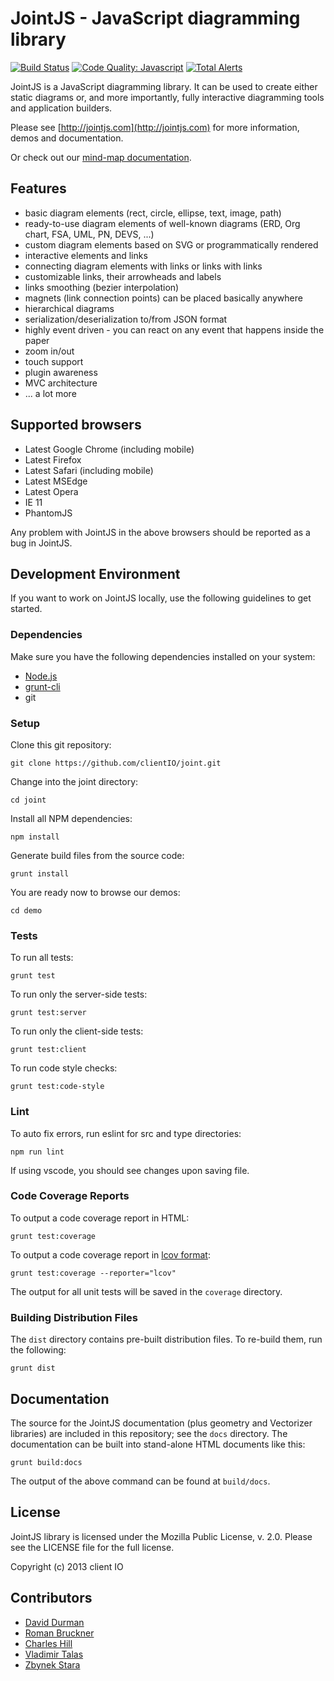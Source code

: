 # JointJS - JavaScript diagramming library

[![Build Status](https://travis-ci.com/clientIO/joint.svg?branch=master)](https://travis-ci.com/clientIO/joint)
[![Code Quality: Javascript](https://img.shields.io/lgtm/grade/javascript/g/clientIO/joint.svg?logo=lgtm&logoWidth=18)](https://lgtm.com/projects/g/clientIO/joint/context:javascript)
[![Total Alerts](https://img.shields.io/lgtm/alerts/g/clientIO/joint.svg?logo=lgtm&logoWidth=18)](https://lgtm.com/projects/g/clientIO/joint/alerts)

JointJS is a JavaScript diagramming library. It can be used to create either static diagrams or, and more
importantly, fully interactive diagramming tools and application builders.

Please see [http://jointjs.com](http://jointjs.com) for more information, demos and documentation.

Or check out our [mind-map documentation](https://resources.jointjs.com/mmap/joint.html).

## Features

* basic diagram elements (rect, circle, ellipse, text, image, path)
* ready-to-use diagram elements of well-known diagrams (ERD, Org chart, FSA, UML, PN, DEVS, ...)
* custom diagram elements based on SVG or programmatically rendered
* interactive elements and links
* connecting diagram elements with links or links with links
* customizable links, their arrowheads and labels
* links smoothing (bezier interpolation)
* magnets (link connection points) can be placed basically anywhere
* hierarchical diagrams
* serialization/deserialization to/from JSON format
* highly event driven - you can react on any event that happens inside the paper
* zoom in/out
* touch support
* plugin awareness
* MVC architecture
* ... a lot more


## Supported browsers

* Latest Google Chrome (including mobile)
* Latest Firefox
* Latest Safari (including mobile)
* Latest MSEdge
* Latest Opera
* IE 11
* PhantomJS

Any problem with JointJS in the above browsers should be reported as a bug in JointJS.

## Development Environment

If you want to work on JointJS locally, use the following guidelines to get started.

### Dependencies

Make sure you have the following dependencies installed on your system:
* [Node.js](https://nodejs.org/)
* [grunt-cli](http://gruntjs.com/using-the-cli)
* git

### Setup

Clone this git repository:
```
git clone https://github.com/clientIO/joint.git
```

Change into the joint directory:
```
cd joint
```

Install all NPM dependencies:
```
npm install
```

Generate build files from the source code:
```
grunt install
```

You are ready now to browse our demos:
```
cd demo
```

### Tests

To run all tests:
```
grunt test
```

To run only the server-side tests:
```
grunt test:server
```

To run only the client-side tests:
```
grunt test:client
```

To run code style checks:
```
grunt test:code-style
```

### Lint

To auto fix errors, run eslint for src and type directories:

```
npm run lint
```
If using vscode, you should see changes upon saving file.

### Code Coverage Reports

To output a code coverage report in HTML:
```
grunt test:coverage
```

To output a code coverage report in [lcov format](http://ltp.sourceforge.net/coverage/lcov/geninfo.1.php):
```
grunt test:coverage --reporter="lcov"
```

The output for all unit tests will be saved in the `coverage` directory.


### Building Distribution Files

The `dist` directory contains pre-built distribution files. To re-build them, run the following:
```
grunt dist
```


## Documentation

The source for the JointJS documentation (plus geometry and Vectorizer libraries) are included in this repository; see the `docs` directory. The documentation can be built into stand-alone HTML documents like this:
```
grunt build:docs
```
The output of the above command can be found at `build/docs`.



## License

JointJS library is licensed under the Mozilla Public License, v. 2.0. Please see the LICENSE file for the full license.

Copyright (c) 2013 client IO


## Contributors

- [David Durman](https://github.com/DavidDurman)
- [Roman Bruckner](https://github.com/kumilingus)
- [Charles Hill](https://github.com/chill117)
- [Vladimir Talas](https://github.com/vtalas)
- [Zbynek Stara](https://github.com/zbynekstara)

